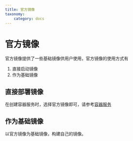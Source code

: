 ```yaml
---
title: 官方镜像
taxonomy:
    category: docs
---
```


# 官方镜像

官方镜像提供了一些基础镜像供用户使用，官方镜像的使用方式有
1. 直接启动镜像
2. 作为基础镜像

## 直接部署镜像 ##

在创建容器服务时，选择官方镜像即可，请参考[容器服务](../container-services)

## 作为基础镜像 ##

以官方镜像为基础镜像，构建自己的镜像。